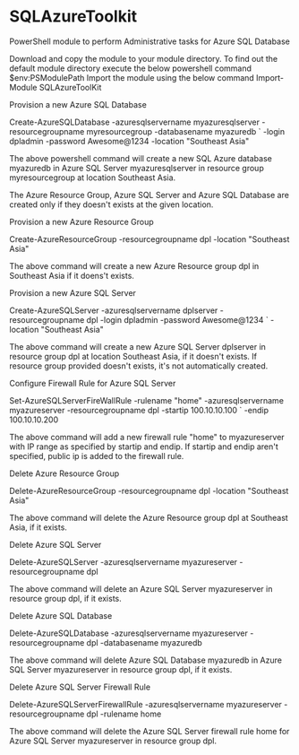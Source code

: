 # SQLAzureToolkit
PowerShell module to perform Administrative tasks for Azure SQL Database

Download and copy the module to your module directory. To find out the default module directory execute the below powershell command
$env:PSModulePath
Import the module using the below command
Import-Module SQLAzureToolKit

Provision a new Azure SQL Database

Create-AzureSQLDatabase -azuresqlservername myazuresqlserver -resourcegroupname myresourcegroup -databasename myazuredb `
-login dpladmin -password Awesome@1234 -location "Southeast Asia"

The above powershell command will create a new SQL Azure database myazuredb in Azure SQL Server myazuresqlserver in resource
group myresourcegroup at location Southeast Asia.

The Azure Resource Group, Azure SQL Server and Azure SQL Database are created only if they doesn't exists at the given location. 

Provision a new Azure Resource Group

Create-AzureResourceGroup -resourcegroupname dpl -location "Southeast Asia"

The above command will create a new Azure Resource group dpl in Southeast Asia if it doens't exists. 

Provision a new Azure SQL Server 

Create-AzureSQLServer -azuresqlservername dplserver -resourcegroupname dpl -login dpladmin -password Awesome@1234 `
-location "Southeast Asia"

The above command will create a new Azure SQL Server dplserver in resource group dpl at location Southeast Asia, if it doesn't exists.
If resource group provided doesn't exists, it's not automatically created. 

Configure Firewall Rule for Azure SQL Server

Set-AzureSQLServerFireWallRule -rulename "home" -azuresqlservername myazureserver -resourcegroupname dpl -startip 100.10.10.100 `
-endip 100.10.10.200

The above command will add a new firewall rule "home" to myazureserver with IP range as specified by startip and endip.
If startip and endip aren't specified, public ip is added to the firewall rule.

Delete Azure Resource Group

Delete-AzureResourceGroup -resourcegroupname dpl -location "Southeast Asia"

The above command will delete the Azure Resource group dpl at Southeast Asia, if it exists. 

Delete Azure SQL Server

Delete-AzureSQLServer -azuresqlservername myazureserver -resourcegroupname dpl

The above command will delete an Azure SQL Server myazureserver in resource group dpl, if it exists.

Delete Azure SQL Database

Delete-AzureSQLDatabase -azuresqlservername myazureserver -resourcegroupname dpl -databasename myazuredb

The above command will delete Azure SQL Database myazuredb in Azure SQL Server myazureserver in resource group dpl, if it exists.

Delete Azure SQL Server Firewall Rule

Delete-AzureSQLServerFirewallRule -azuresqlservername myazureserver -resourcegroupname dpl -rulename home

The above command will delete the Azure SQL Server firewall rule home for Azure SQL Server myazureserver in resource group dpl.

